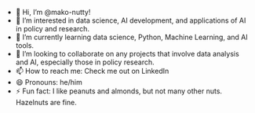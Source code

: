- 👋 Hi, I’m @mako-nutty!
- 👀 I’m interested in data science, AI development, and applications of AI in policy and research.
- 🌱 I’m currently learning data science, Python, Machine Learning, and AI tools.
- 💞️ I’m looking to collaborate on any projects that involve data analysis and AI, especially those in policy research.
- 📫 How to reach me: Check me out on LinkedIn
- 😄 Pronouns: he/him
- ⚡ Fun fact: I like peanuts and almonds, but not many other nuts. Hazelnuts are fine.

<!---
mako-nutty/mako-nutty is a ✨ special ✨ repository because its `README.md` (this file) appears on your GitHub profile.
You can click the Preview link to take a look at your changes.
--->
